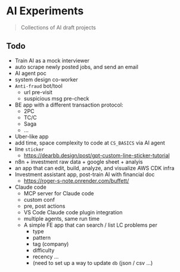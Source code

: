 # AI Experiments

> Collections of AI draft projects


## Todo

- Train AI as a mock interviewer
- auto scrape newly posted jobs, and send an email
- AI agent poc
- system design co-worker
- `Anti-fraud` bot/tool
	- url pre-visit
	- suspicious msg pre-check
 - BE app with a different transaction protocol:
   - 2PC
   - TC/C
   - Saga
	- ...
- Uber-like app
- add time, space complexity to code at `CS_BASICS` via AI agent
- line `sticker`
  - https://dearbb.design/post/gpt-custom-line-sticker-tutorial
- n8n + investment raw data + google sheet + analyis
- an app that can edit, build, analyze, and visualize AWS CDK infra
- Investment assistant app, post-train AI with financial doc
   - https://roger-s-note.onrender.com/buffett/
- Claude code
  - MCP server for Claude code
  - custom conf
  - pre, post actions
  - VS Code Claude code plugin integration
  - multiple agents, same run time
  - A simple FE app that can search / list LC problems per
    - type
    - pattern
    - tag (company)
    - difficulty
    - recency ...
    - (need to set up a way to update `db` (json / csv ...)
